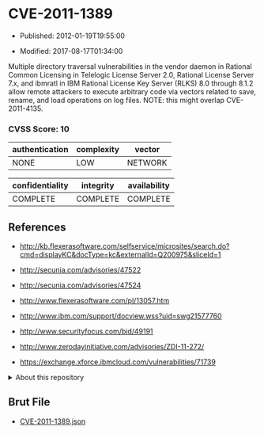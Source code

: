 # CVE-2011-1389

- Published: 2012-01-19T19:55:00

- Modified: 2017-08-17T01:34:00

Multiple directory traversal vulnerabilities in the vendor daemon in Rational Common Licensing in Telelogic License Server 2.0, Rational License Server 7.x, and ibmratl in IBM Rational License Key Server (RLKS) 8.0 through 8.1.2 allow remote attackers to execute arbitrary code via vectors related to save, rename, and load operations on log files.  NOTE: this might overlap CVE-2011-4135.

### CVSS Score: **10**

| authentication | complexity | vector |
| --- | --- | --- |
| NONE | LOW | NETWORK |

| confidentiality | integrity | availability |
| --- | --- | --- |
| COMPLETE | COMPLETE | COMPLETE |

## References

* http://kb.flexerasoftware.com/selfservice/microsites/search.do?cmd=displayKC&docType=kc&externalId=Q200975&sliceId=1

* http://secunia.com/advisories/47522

* http://secunia.com/advisories/47524

* http://www.flexerasoftware.com/pl/13057.htm

* http://www.ibm.com/support/docview.wss?uid=swg21577760

* http://www.securityfocus.com/bid/49191

* http://www.zerodayinitiative.com/advisories/ZDI-11-272/

* https://exchange.xforce.ibmcloud.com/vulnerabilities/71739

<details>
<summary>About this repository</summary> 

  This repository is part of the project [Live Hack CVE](https://github.com/Live-Hack-CVE). Main website can be found [www.live-hack.org](https://www.live-hack.org) 
  
  Made by [Sn0wAlice](https://github.com/Sn0wAlice) for the people that care about security and need to have a feed of the latest CVEs. Hope you enjoy it, don't forget to star the repo and follow me on [Twitter](https://twitter.com/Sn0wAlice) and [Github](https://github.com/Sn0wAlice). And that is my [personnal website](https://www.alice-snow.me/)

  - [Home Page](https://github.com/Live-Hack-CVE)
  - [Framework](https://github.com/Live-Hack-CVE/cve-framework)
  - [CVE database](https://github.com/Live-Hack-CVE/full_database)
  - [Changelog](https://github.com/Live-Hack-CVE/Changelog)
</details>

## Brut File

* [CVE-2011-1389.json](https://raw.githubusercontent.com/Live-Hack-CVE/full_database/main/cves/2011/CVE-2011-1389.json)

